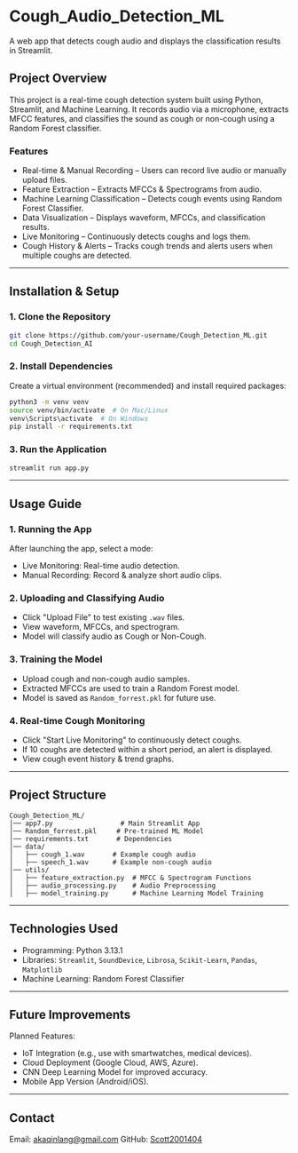 # Cough_Audio_Detection_ML
A web app that detects cough audio and displays the classification results in Streamlit. 

## Project Overview
This project is a real-time cough detection system built using Python, Streamlit, and Machine Learning. It records audio via a microphone, extracts MFCC features, and classifies the sound as cough or non-cough using a Random Forest classifier.

### Features
- Real-time & Manual Recording – Users can record live audio or manually upload files.
- Feature Extraction – Extracts MFCCs & Spectrograms from audio.
- Machine Learning Classification – Detects cough events using Random Forest Classifier.
- Data Visualization – Displays waveform, MFCCs, and classification results.
- Live Monitoring – Continuously detects coughs and logs them.
- Cough History & Alerts – Tracks cough trends and alerts users when multiple coughs are detected.

---

## Installation & Setup
### 1. Clone the Repository
```bash
git clone https://github.com/your-username/Cough_Detection_ML.git
cd Cough_Detection_AI
```

### 2. Install Dependencies
Create a virtual environment (recommended) and install required packages:
```bash
python3 -m venv venv
source venv/bin/activate  # On Mac/Linux
venv\Scripts\activate  # On Windows
pip install -r requirements.txt
```

### 3. Run the Application
```bash
streamlit run app.py
```

---

## Usage Guide
### 1. Running the App
After launching the app, select a mode:
- Live Monitoring: Real-time audio detection.
- Manual Recording: Record & analyze short audio clips.

### 2. Uploading and Classifying Audio
- Click "Upload File" to test existing `.wav` files.
- View waveform, MFCCs, and spectrogram.
- Model will classify audio as Cough or Non-Cough.

### 3. Training the Model
- Upload cough and non-cough audio samples.
- Extracted MFCCs are used to train a Random Forest model.
- Model is saved as `Random_forrest.pkl` for future use.

### 4. Real-time Cough Monitoring
- Click "Start Live Monitoring" to continuously detect coughs.
- If 10 coughs are detected within a short period, an alert is displayed.
- View cough event history & trend graphs.

---

## Project Structure
```
Cough_Detection_ML/
│── app7.py                 # Main Streamlit App
│── Random_forrest.pkl     # Pre-trained ML Model
│── requirements.txt       # Dependencies
│── data/
│   ├── cough_1.wav       # Example cough audio
│   ├── speech_1.wav      # Example non-cough audio
│── utils/
│   ├── feature_extraction.py  # MFCC & Spectrogram Functions
│   ├── audio_processing.py    # Audio Preprocessing
│   ├── model_training.py      # Machine Learning Model Training
```

---

## Technologies Used
- Programming: Python 3.13.1
- Libraries: `Streamlit`, `SoundDevice`, `Librosa`, `Scikit-Learn`, `Pandas`, `Matplotlib`
- Machine Learning: Random Forest Classifier

---

## Future Improvements
Planned Features:
- IoT Integration (e.g., use with smartwatches, medical devices).
- Cloud Deployment (Google Cloud, AWS, Azure).
- CNN Deep Learning Model for improved accuracy.
- Mobile App Version (Android/iOS).

---

## Contact
Email: [akaqinlang@gmail.com](mailto:akaqinlang@gmail.com)
GitHub: [Scott2001404](https://github.com/Scott2001404)
